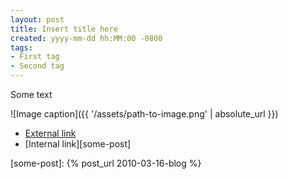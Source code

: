 ```yaml
---
layout: post
title: Insert title here
created: yyyy-mm-dd hh:MM:00 -0800
tags:
- First tag
- Second tag
---
```

Some text

![Image caption]({{ '/assets/path-to-image.png' | absolute_url }})

* [External link][my-web-site]
* [Internal link][some-post]

[my-web-site]: https://rcook.org/
[some-post]: {% post_url 2010-03-16-blog %}
